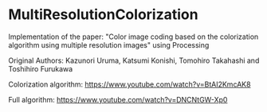 # MultiResolutionColorization
Implementation of the paper: "Color image coding based on the colorization algorithm using multiple resolution images" using Processing


Original Authors: Kazunori Uruma, Katsumi Konishi, Tomohiro Takahashi and Toshihiro Furukawa

Colorization algorithm:
https://www.youtube.com/watch?v=BtAI2KmcAK8

Full algorithm:
https://www.youtube.com/watch?v=DNCNtGW-Xp0

